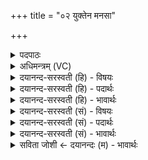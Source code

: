 +++
title = "०२ युक्तेन मनसा"

+++
<details><summary>पदपाठः</summary>

यु॒क्तेन॑। मन॑सा। व॒यम्। दे॒वस्य॑। स॒वि॒तुः। स॒वे। स्व॒र्ग्या᳖येति॑ स्वः॒ऽग्या᳖य॒। शक्त्या॑। २।
</details>

<details><summary>अधिमन्त्रम् (VC)</summary>

- सविता देवता
- प्रजापतिर्ऋषिः
- शङ्कुमती गायत्री
- षड्जः
</details>

<details><summary>दयानन्द-सरस्वती (हि) - विषयः</summary>

फिर भी उक्त विषय ही अगले मन्त्र में कहा है ॥
</details>

<details><summary>दयानन्द-सरस्वती (हि) - पदार्थः</summary>

पदार्थान्वयभाषाः -  हे योग और तत्त्वविद्या को जानने की इच्छा करनेहारे मनुष्यो ! जैसे (वयम्) हम योगी लोग (युक्तेन) योगाभ्यास किये (मनसा) विज्ञान और (शक्त्या) सामर्थ्य से (देवस्य) सब को चिताने तथा (सवितुः) समग्र संसार को उत्पन्न करने हारे ईश्वर के (सवे) जगद्रूप इस ऐश्वर्य में (स्वर्ग्याय) सुख प्राप्ति के लिये प्रकाश को अधिकाई से धारण करें, वैसे तुम लोग भी प्रकाश को धारण करो ॥२ ॥
</details>

<details><summary>दयानन्द-सरस्वती (हि) - भावार्थः</summary>

भावार्थभाषाः -  इस मन्त्र में वाचकलुप्तोपमालङ्कार है। जो मनुष्य परमेश्वर की इस सृष्टि में समाहित हुए योगाभ्यास ओर तत्त्वविद्या को यथाशक्ति सेवन करें, उनमें सुन्दर आत्मज्ञान के प्रकाश से युक्त हुए योग और पदार्थविद्या का अभ्यास करें, तो अवश्य सिद्धियों को प्राप्त हो जावें ॥२ ॥
</details>

<details><summary>दयानन्द-सरस्वती (सं) - विषयः</summary>

पुनस्तमेव विषयमाह ॥
</details>

<details><summary>दयानन्द-सरस्वती (सं) - पदार्थः</summary>

पदार्थान्वयभाषाः -   हे योगं तत्त्वविद्यां च जिज्ञासवो मनुष्याः! यथा वयं युक्तेन मनसा शक्त्या च देवस्य सवितुः सवे स्वर्ग्याय ज्योतिराभरेम तथा यूयमप्याभरत ॥२ ॥
</details>

<details><summary>दयानन्द-सरस्वती (सं) - भावार्थः</summary>

भावार्थभाषाः -  अत्र वाचकलुप्तोपमालङ्कारः। यदि मनुष्याः परमेश्वरस्य सृष्टौ समाहिताः सन्तो योगं तत्त्वविद्यां च यथाशक्ति सेवेरँस्तेषु प्रकाशितात्मनः सन्तो योगं पदार्थविज्ञानं चाभ्यस्येयुस्तर्हि सिद्धीः कथं न प्राप्नुयुः ॥२ ॥
</details>

<details><summary>सविता जोशी ← दयानन्दः (म) - भावार्थः</summary>

भावार्थभाषाः -  या मंत्रात वाचकलुप्तोपमालंकार आहे. जी माणसे परमेश्वराच्या या सृष्टीत मान्यता पावलेला योगाभ्यास व तत्त्वविद्या यांना यशाशक्ती ग्रहण करतील व आत्मज्ञानाने योगविद्या आणि पदार्थविद्येचा अभ्यास करतील त्यांना निश्चित सिद्धी प्राप्त होतील.
</details>